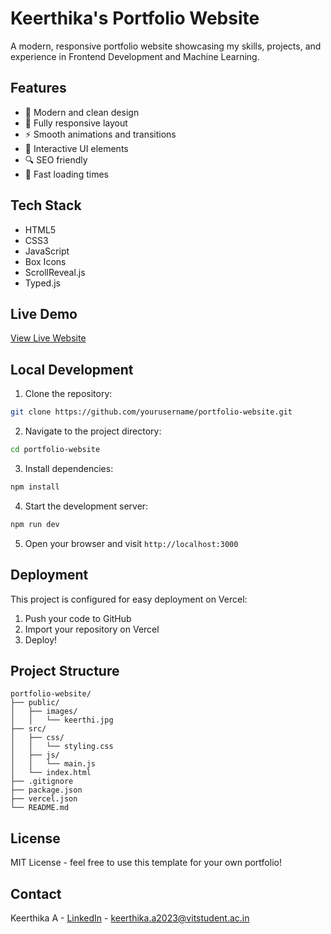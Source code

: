 # Keerthika's Portfolio Website

A modern, responsive portfolio website showcasing my skills, projects, and experience in Frontend Development and Machine Learning.

## Features

- 🎨 Modern and clean design
- 📱 Fully responsive layout
- ⚡ Smooth animations and transitions
- 🎯 Interactive UI elements
- 🔍 SEO friendly
- 🚀 Fast loading times

## Tech Stack

- HTML5
- CSS3
- JavaScript
- Box Icons
- ScrollReveal.js
- Typed.js

## Live Demo

[View Live Website](https://your-vercel-deployment-url.vercel.app)

## Local Development

1. Clone the repository:
```bash
git clone https://github.com/yourusername/portfolio-website.git
```

2. Navigate to the project directory:
```bash
cd portfolio-website
```

3. Install dependencies:
```bash
npm install
```

4. Start the development server:
```bash
npm run dev
```

5. Open your browser and visit `http://localhost:3000`

## Deployment

This project is configured for easy deployment on Vercel:

1. Push your code to GitHub
2. Import your repository on Vercel
3. Deploy!

## Project Structure

```
portfolio-website/
├── public/
│   ├── images/
│   │   └── keerthi.jpg
├── src/
│   ├── css/
│   │   └── styling.css
│   ├── js/
│   │   └── main.js
│   └── index.html
├── .gitignore
├── package.json
├── vercel.json
└── README.md
```

## License

MIT License - feel free to use this template for your own portfolio!

## Contact

Keerthika A - [LinkedIn](https://www.linkedin.com/in/keerthikaashok) - keerthika.a2023@vitstudent.ac.in 